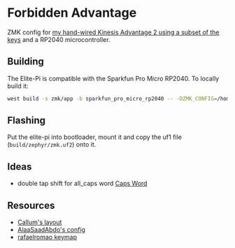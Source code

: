 # Forbidden Advantage

ZMK config for [my hand-wired Kinesis Advantage 2 using a subset of the
keys](https://resolved.ch/projects/forbidden_advantage.html) and a RP2040
microcontroller. 

## Building

The Elite-Pi is compatible with the Sparkfun Pro Micro RP2040. To locally build
it:

``` sh
west build -s zmk/app -b sparkfun_pro_micro_rp2040 -- -DZMK_CONFIG=/home/pascal/git/forbidden-advantage/config/ -DSHIELD="forbidden_advantage"
```

## Flashing

Put the elite-pi into bootloader, mount it and copy the uf1 file
(`build/zephyr/zmk.uf2`) onto it.

## Ideas

 - double tap shift for all_caps word [Caps Word](https://zmk.dev/docs/behaviors/caps-word)


## Resources

 - [Callum's layout](https://github.com/callum-oakley/keymap)
 - [AlaaSaadAbdo's config](https://github.com/AlaaSaadAbdo/zmk-config)
 - [rafaelromao keymap](https://github.com/rafaelromao/keyboards)


